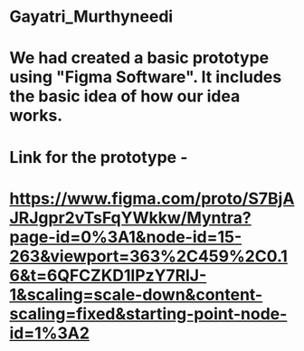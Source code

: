 # Gayatri_Murthyneedi
# We had created a basic prototype using "Figma Software". It includes the basic idea of how our idea works.
# Link for the prototype -
# https://www.figma.com/proto/S7BjAJRJgpr2vTsFqYWkkw/Myntra?page-id=0%3A1&node-id=15-263&viewport=363%2C459%2C0.16&t=6QFCZKD1lPzY7RlJ-1&scaling=scale-down&content-scaling=fixed&starting-point-node-id=1%3A2
